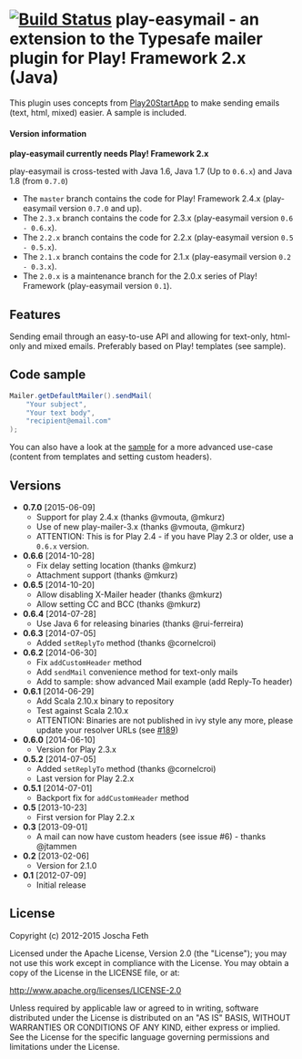 # [![Build Status](https://travis-ci.org/joscha/play-easymail.png?branch=master)](https://travis-ci.org/joscha/play-easymail) play-easymail - an extension to the Typesafe mailer plugin for Play! Framework 2.x (Java)

This plugin uses concepts from [Play20StartApp][] to make sending emails (text, html, mixed) easier. A sample is included.

#### Version information
**play-easymail currently needs Play! Framework 2.x**

play-easymail is cross-tested with Java 1.6, Java 1.7 (Up to `0.6.x`) and Java 1.8 (from `0.7.0`)

* The `master` branch contains the code for Play! Framework 2.4.x (play-easymail version `0.7.0` and up).
* The `2.3.x` branch contains the code for 2.3.x (play-easymail version `0.6 - 0.6.x`).
* The `2.2.x` branch contains the code for 2.2.x (play-easymail version `0.5 - 0.5.x`).
* The `2.1.x` branch contains the code for 2.1.x (play-easymail version `0.2 - 0.3.x`).
* The `2.0.x` is a maintenance branch for the 2.0.x series of Play! Framework (play-easymail version `0.1`).

## Features
Sending email through an easy-to-use API and allowing for text-only, html-only and mixed emails. Preferably based on Play! templates (see sample).

## Code sample
```java
Mailer.getDefaultMailer().sendMail(
    "Your subject",
    "Your text body",
    "recipient@email.com"
);
```
You can also have a look at the [sample](samples/play-easymail-usage/app/controllers/Application.java) for a more advanced use-case (content from templates and setting custom headers).

## Versions
* **0.7.0** [2015-06-09]
  * Support for play 2.4.x (thanks @vmouta, @mkurz)
  * Use of new play-mailer-3.x (thanks @vmouta, @mkurz)
  * ATTENTION: This is for Play 2.4 - if you have Play 2.3 or older, use a `0.6.x` version.
* **0.6.6** [2014-10-28]
  * Fix delay setting location (thanks @mkurz)
  * Attachment support (thanks @mkurz)
* **0.6.5** [2014-10-20]
  * Allow disabling X-Mailer header (thanks @mkurz)
  * Allow setting CC and BCC (thanks @mkurz)
* **0.6.4** [2014-07-28]
  * Use Java 6 for releasing binaries (thanks @rui-ferreira)
* **0.6.3** [2014-07-05]
  * Added `setReplyTo` method (thanks @cornelcroi)
* **0.6.2** [2014-06-30]
  * Fix `addCustomHeader` method
  * Add `sendMail` convenience method for text-only mails
  * Add to sample: show advanced Mail example (add Reply-To header)
* **0.6.1** [2014-06-29]
  * Add Scala 2.10.x binary to repository
  * Test against Scala 2.10.x
  * ATTENTION: Binaries are not published in ivy style any more, please update your resolver URLs (see [#189](https://github.com/joscha/play-authenticate/issues/189))
* **0.6.0** [2014-06-10]
  * Version for Play 2.3.x
* **0.5.2** [2014-07-05]
  * Added `setReplyTo` method (thanks @cornelcroi)
  * Last version for Play 2.2.x
* **0.5.1** [2014-07-01]
  * Backport fix for `addCustomHeader` method
* **0.5** [2013-10-23]
  * First version for Play 2.2.x
* **0.3** [2013-09-01]
  * A mail can now have custom headers (see issue #6) - thanks @jtammen
* **0.2** [2013-02-06]
  * Version for 2.1.0
* **0.1** [2012-07-09]
  * Initial release

## License

Copyright (c) 2012-2015 Joscha Feth

Licensed under the Apache License, Version 2.0 (the "License"); you may not use this work except in compliance with the License. You may obtain a copy of the License in the LICENSE file, or at:

http://www.apache.org/licenses/LICENSE-2.0

Unless required by applicable law or agreed to in writing, software distributed under the License is distributed on an "AS IS" BASIS, WITHOUT WARRANTIES OR CONDITIONS OF ANY KIND, either express or implied. See the License for the specific language governing permissions and limitations under the License.


[Play20StartApp]: https://github.com/yesnault/Play20StartApp

